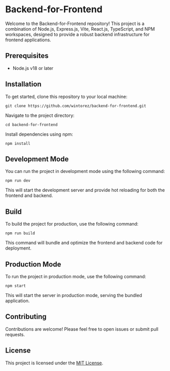 # Backend-for-Frontend

Welcome to the Backend-for-Frontend repository! This project is a combination of Node.js, Express.js, Vite, React.js, TypeScript, and NPM workspaces, designed to provide a robust backend infrastructure for frontend applications.

## Prerequisites

- Node.js v18 or later

## Installation

To get started, clone this repository to your local machine:

```
git clone https://github.com/wintorez/backend-for-frontend.git
```

Navigate to the project directory:

```
cd backend-for-frontend
```

Install dependencies using npm:

```
npm install
```

## Development Mode

You can run the project in development mode using the following command:

```
npm run dev
```

This will start the development server and provide hot reloading for both the frontend and backend.

## Build

To build the project for production, use the following command:

```
npm run build
```

This command will bundle and optimize the frontend and backend code for deployment.

## Production Mode

To run the project in production mode, use the following command:

```
npm start
```

This will start the server in production mode, serving the bundled application.

## Contributing

Contributions are welcome! Please feel free to open issues or submit pull requests.

## License

This project is licensed under the [MIT License](LICENSE).
